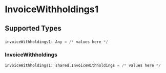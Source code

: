 # InvoiceWithholdings1


## Supported Types

### 

```python
invoiceWithholdings1: Any = /* values here */
```

### InvoiceWithholdings

```python
invoiceWithholdings1: shared.InvoiceWithholdings = /* values here */
```


